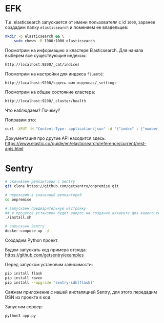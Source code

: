 # EFK

Т.к. elasticsearch запускается от имени пользователя с id `1000`, заранее создадим папку `elasticsearch` и поменяем ее владельцев:

```bash
mkdir -p elasticsearch && \
    sudo chown -R 1000:1000 elasticsearch
```

Посмотрим на информацию о кластере Elasticsearch. Для начала выберем все существующие индексы:

```bash
http://localhost:9200/_cat/indices
```

Посмотрим на настройки для индекса `fluentd`:

```bash
http://localhost:9200/<здесь-имя-индекса>/_settings
```

Посмотрим на общее состояние кластера:

```bash
http://localhost:9200/_cluster/health
```

Что наблюдаем? Почему?

Поправим это:

```bash
curl -XPUT -H "Content-Type: application/json" -d '{"index" : {"number_of_replicas" : 1 }}' localhost:9200/<здесь-имя-индекса>/_settings
```


Документация про другие API находится здесь: https://www.elastic.co/guide/en/elasticsearch/reference/current/rest-apis.html

# Sentry

```bash
# скачиваем репозиторий с Sentry
git clone https://github.com/getsentry/onpremise.git

# переходим в скачанный репозиторий
cd onpremise

# запускаем предварительную настройку
## в процессе установки будет запрос на создание аккаунта для вашего сервера
./install.sh

# запускаем Sentry
docker-compose up -d
```

Создадим Python проект.

Будем запускать код примера отсюда: https://github.com/getsentry/examples

Перед запуском установим зависимости:

```bash
pip install flask
pip install raven
pip install --upgrade 'sentry-sdk[flask]'
```

Свяжем приложение с нашей инсталяцией Sentry, для этого передадим DSN из проекта в код.

Запустим сервер:

```bash
python3 app.py
```